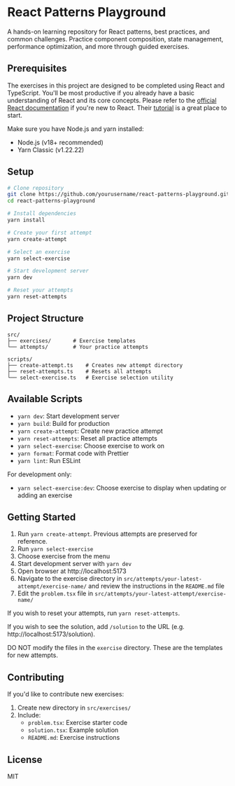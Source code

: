 # React Patterns Playground

A hands-on learning repository for React patterns, best practices, and common challenges. Practice component composition, state management, performance optimization, and more through guided exercises.

## Prerequisites

The exercises in this project are designed to be completed using React and TypeScript. You'll be most productive if you already have a basic understanding of React and its core concepts. Please refer to the [official React documentation](https://react.dev/) if you're new to React. Their [tutorial](https://react.dev/learn) is a great place to start.

Make sure you have Node.js and yarn installed:

- Node.js (v18+ recommended)
- Yarn Classic (v1.22.22)

## Setup

```bash
# Clone repository
git clone https://github.com/yourusername/react-patterns-playground.git
cd react-patterns-playground

# Install dependencies
yarn install

# Create your first attempt
yarn create-attempt

# Select an exercise
yarn select-exercise

# Start development server
yarn dev

# Reset your attempts
yarn reset-attempts

```

## Project Structure

```
src/
├── exercises/       # Exercise templates
└── attempts/        # Your practice attempts

scripts/
├── create-attempt.ts    # Creates new attempt directory
├── reset-attempts.ts    # Resets all attempts
└── select-exercise.ts   # Exercise selection utility
```

## Available Scripts

- `yarn dev`: Start development server
- `yarn build`: Build for production
- `yarn create-attempt`: Create new practice attempt
- `yarn reset-attempts`: Reset all practice attempts
- `yarn select-exercise`: Choose exercise to work on
- `yarn format`: Format code with Prettier
- `yarn lint`: Run ESLint

For development only:

- `yarn select-exercise:dev`: Choose exercise to display when updating or adding an exercise

## Getting Started

1. Run `yarn create-attempt`. Previous attempts are preserved for reference.
2. Run `yarn select-exercise`
3. Choose exercise from the menu
4. Start development server with `yarn dev`
5. Open browser at http://localhost:5173
6. Navigate to the exercise directory in `src/attempts/your-latest-attempt/exercise-name/` and review the instructions in the `README.md` file
7. Edit the `problem.tsx` file in `src/attempts/your-latest-attempt/exercise-name/`

If you wish to reset your attempts, run `yarn reset-attempts`.

If you wish to see the solution, add `/solution` to the URL (e.g. http://localhost:5173/solution).

DO NOT modify the files in the `exercise` directory. These are the templates for new attempts.

## Contributing

If you'd like to contribute new exercises:

1. Create new directory in `src/exercises/`
2. Include:
   - `problem.tsx`: Exercise starter code
   - `solution.tsx`: Example solution
   - `README.md`: Exercise instructions

## License

MIT

